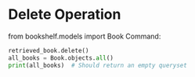 # Delete Operation
from bookshelf.models import Book
Command:
```python
retrieved_book.delete()
all_books = Book.objects.all()
print(all_books)  # Should return an empty queryset
